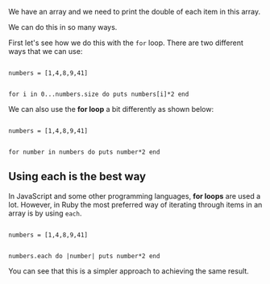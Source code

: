 We have an array
and
we need to print the
double of each item
in this array.

We can do this in so
many ways.

First let's see how we do this
with the `for` loop. There are
two different ways that we can
use:

<codeblock language="ruby" type="lesson">
<code>
numbers = [1,4,8,9,41]

for i in 0...numbers.size do
  puts numbers[i]*2
end
</code>
</codeblock>

We can also use the **for loop**
a bit differently as shown below:

<codeblock language="ruby" type="lesson">
<code>
numbers = [1,4,8,9,41]

for number in numbers do
  puts number*2
end
</code>
</codeblock>

## Using each is the best way

In JavaScript and some
other programming languages,
**for loops** are used a lot.
However, in Ruby the most
preferred way of iterating
through items in an
array is by using `each`.

<codeblock language="ruby" type="lesson">
<code>
numbers = [1,4,8,9,41]

numbers.each do |number|
  puts number*2
end
</code>
</codeblock>

You can see that this is a
simpler approach to achieving
the same result.